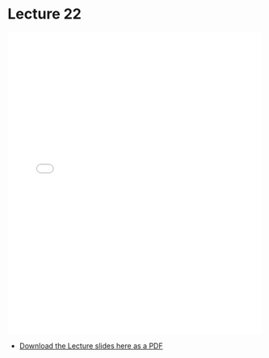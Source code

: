 # Lecture 22

<div>
<iframe src="../../102_lec22.pdf" width="100%" height="600px" frameBorder="0"> </iframe>
</div>

- [Download the Lecture slides here as a PDF](../../102_lec22.pdf)